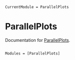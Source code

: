 ```@meta
CurrentModule = ParallelPlots
```

# ParallelPlots

Documentation for [ParallelPlots](https://github.com/moritz155/ParallelPlots.jl).

```@index
```

```@autodocs
Modules = [ParallelPlots]
```
